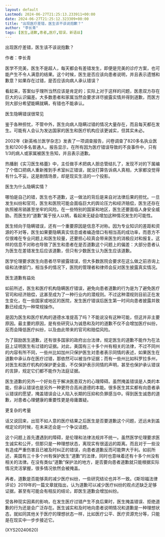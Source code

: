 ```yaml
---
layout: default
Lastmod: 2024-06-27T21:25:13.233911+00:00
date: 2024-06-27T21:25:12.323309+00:00
title: "出现医疗差错，医生该不该说抱歉？"
author: "李长青"
tags: [医生,道歉,患者,医疗,错误，新语丝]
---
```


出现医疗差错，医生该不该说抱歉？

作者：李长青

医学不完美，医生不是超人，每天都会有差错发生，即便是完美的诊疗方案，也可能产生不令人满意的结果。这个时候，医生是否应该向患者说明，并且表示遗憾和歉意？如果存在过错，是否应该向病人承认错误？

看起来，答案似乎理所当然应该是肯定的；实际上对于这样的问题，医患双方存在巨大的认识偏差。大多数患者和家属当然会要求详尽披露实情并得到道歉，而医方则大部分希望能瞒就瞒，有错也不能承认。

医生隐瞒错误很常见

鉴于各种担忧，不管中外，医生向病人隐瞒过错的情况大量存在，而且每天都在发生。可能有人会认为发达国家的医生和医疗机构应该更诚实，但其实未必。

2002年《新英格兰医学杂志》发表了一项调查报告，问卷调查了820多名执业医生和1200多名普通人。报告显示，在所有因为医疗错误导致的不良事件中，只有1/3的病人或家属被医生告知，并且表示道歉。

热播剧《实习医生格蕾》中，主任做手术把病人胆总管结扎了，发现不对的下属编了个借口把病人重新推到手术室纠正错误，就没打算告诉病人真相，大家都没觉得有什么不妥。这是剧情场景，却是现实生活的一个投影。

医生为什么隐瞒实情？

哪怕是自己的错，医生也不道歉，这一做法的背后是来自对法律后果的担忧。一旦发生纠纷和官司，医生和医院可能会面临巨大的舆论压力和经济赔偿，医生还存在执照被吊销甚至坐牢的风险。在一些特别的国家和地区，医生还要面临人身安全威胁。而医生的“道歉”属于授人以柄，看起来无疑会增加这种情况发生的可能性。

医生倾向于隐瞒错误，还有一个重要原因是信息不对称。因为专业知识的差距和资源的不对等，医生如果要隐瞒真实信息或者编造借口有相当高的成功率，而患方不仅很难在专业问题上和医生较量，还要担心较真会带来医生的消极应对和报复。这样的信息不对称也导致了医生和患者在是否道歉这个问题上的偏差：大部分患者认为医生在差错发生后应该道歉，但只有少数医生认为医生应该道歉。

医学伦理要求医生向患者尽早披露错误，但大多数医院会要求在这么做之前咨询上级和法律部门，相当多的情况下，医院的管理者和律师会反对医生披露真实情况。

医生道歉有益处

如前所述，医生和医疗机构隐瞒医疗错误，避免向患者道歉的行为是为了避免医疗官司和经济赔偿，这甚至成为了一种行业内的潜规则。不过这种潜规则目前正在发生变化，在一些国家或地区的医院，发生医疗错误后医生第一时间向患者披露并致歉已经成为一种常规操作。

是因为医生和医疗机构的道德水准提高了吗？不能说没有这种可能，但这并非主要原因。最主要的原因，是有些研究认为诚恳和及时的道歉不仅不会增加医疗纠纷，反而会降低医疗纠纷，以及由此带来的官司和赔偿风险。

为了鼓励医生道歉，还有很多国家的政府出台法律，规定医生的道歉不能作为在法庭上证明医生有过错的证据。对此，美国有三十多个州有相关的法律，不过不同州的内容有所不同，一些州比如加州只保护医生对患者表示同情的表述，如果医生在道歉中承认存在医疗过错，那依然可以被当作证据；而有一些州比如科罗拉多州，对医生和医疗机构的保护更全面，不仅保护表示同情的声明，甚至也保护承认错误的言辞，规定它们都不能作为法庭证据。

医生道歉的另外一个好处在于解决医患双方的心理障碍。虽然掩盖错误是人类的本能，但承认错误也是另外一种更符合高尚道德的本能。很多医生其实都有向患者承认错误的愿望，掩盖错误会让人陷入长期的压抑和负罪感当中。得到医生诚恳的道歉，对患者心理健康的重要性更是毋庸置疑。

更复杂的考量

话又说回来，出现不如人意的医疗结果之后医生是否要道歉这个问题，还远未到盖棺定论的时候，在未来还会是一个争议话题。

这个问题上首先遭遇到的障碍，是伦理和法律法规并不统一。虽然医学伦理要求医生诚实和公开，但那只是一种理想状态，离现实有很遥远的距离。而且对于一些没有造成严重伤害且已被及时纠正的错误，向患者道歉反而可能弊大于利。如前所述，美国有三十多个州有保护医生“道歉”的法律，同时也意味着还有十多个州没有相关的法律。在没有类似“道歉”保护法的地方，是否要向患者道歉就只能根据实际情况灵活掌握，很多情况依然会被掩盖。

再者，道歉是否能够真的减少医疗纠纷，一些研究结论也并不一致。《斯坦福法律评论》2019年的一篇文章就指出，认为道歉可以减少医疗纠纷的观点还缺乏足够证据，甚至有可能会有相反的结论，即医生道歉会增加纠纷。

受各种现实因素的影响，在发生医疗过错产生不良后果时，医生掩盖错误、拒绝道歉的行为还是会广泛存在。医生诚实和及时地向患者说明情况和道歉是一种理想状态，就如同其他关于医疗的理想状态一样，比如医疗公平、医疗资源充分等，只能是在现实中一步步接近它。

(XYS20240620)

